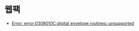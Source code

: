 # 웹팩

- [Error: error:0308010C:digital envelope routines::unsupported](./build-error-0308010c/ko.md)
